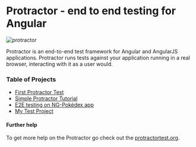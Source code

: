# Protractor - end to end testing for Angular

![protractor](https://flexmanu.files.wordpress.com/2018/02/angular_protector.png)

Protractor is an end-to-end test framework for Angular and AngularJS applications. Protractor runs tests against your application running in a real browser, interacting with it as a user would.

### Table of Projects
- [First Protractor Test](./firstTest/README.md)
- [Simple Protractor Tutorial](./simpleTutorial/README.md)
- [E2E testing on NG-Pokédex app](./e2ePokemon/README.md)
- [My Test Project](./myTestProject/README.md)

#### Further help
To get more help on the Protractor go check out the [protractortest.org](https://www.protractortest.org).
